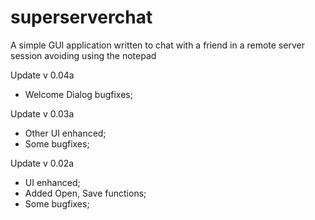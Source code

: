 # superserverchat
A simple GUI application written to chat with a friend in a remote server session avoiding using the notepad
  
Update v 0.04a
- Welcome Dialog bugfixes;

Update v 0.03a
 - Other UI enhanced;
 - Some bugfixes;
 
 Update v 0.02a
 - UI enhanced;
 - Added Open, Save functions;
 - Some bugfixes;

